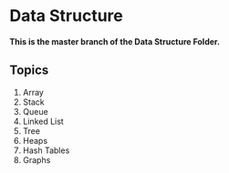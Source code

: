 # Data Structure
#### This is the master branch of the Data Structure Folder.

## Topics
1. Array
2. Stack
3. Queue
4. Linked List
5. Tree
6. Heaps
7. Hash Tables
8. Graphs
